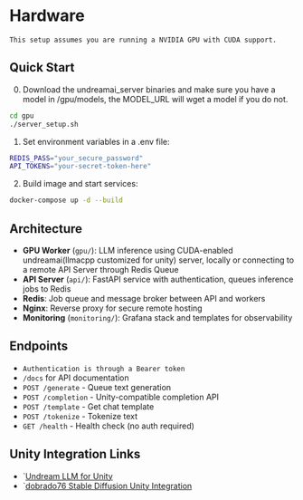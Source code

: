 # Hardware
`This setup assumes you are running a NVIDIA GPU with CUDA support.`

## Quick Start

0. Download the undreamai_server binaries and make sure you have a model in /gpu/models, the MODEL_URL will wget a model if you do not.
```bash
cd gpu
./server_setup.sh
```

1. Set environment variables in a .env file:
```bash
REDIS_PASS="your_secure_password"
API_TOKENS="your-secret-token-here"
```

2. Build image and start services:
```bash
docker-compose up -d --build
```

## Architecture

- **GPU Worker** (`gpu/`): LLM inference using CUDA-enabled undreamai(llmacpp customized for unity) server, locally or connecting to a remote API Server through Redis Queue
- **API Server** (`api/`): FastAPI service with authentication, queues inference jobs to Redis
- **Redis**: Job queue and message broker between API and workers
- **Nginx**: Reverse proxy for secure remote hosting
- **Monitoring** (`monitoring/`): Grafana stack and templates for observability

## Endpoints

- `Authentication is through a Bearer token`
- `/docs` for API documentation
- `POST /generate` - Queue text generation
- `POST /completion` - Unity-compatible completion API
- `POST /template` - Get chat template
- `POST /tokenize` - Tokenize text
- `GET /health` - Health check (no auth required)

## Unity Integration Links
- `[Undream LLM for Unity](https://assetstore.unity.com/packages/tools/ai-ml-integration/llm-for-unity-273604)
- `[dobrado76 Stable Diffusion Unity Integration](https://github.com/dobrado76/Stable-Diffusion-Unity-Integration/discussions)
